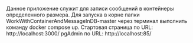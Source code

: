 Данное приложение служит для записи сообщений в контейнеры определенного размера.
Для запуска в корне папки WorkWithContainerAndMessageInDB-master через терминал выполнить команду docker compose up.
Стартовая страница по URL: http://localhost:3000/
pgAdmin по URL: http://localhost:85/
